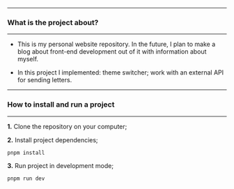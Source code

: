 ----
### What is the project about?
---
- This is my personal website repository. In the future, I plan to make a blog about front-end development out of it with information about myself.

- In this project I implemented: theme switcher; work with an external API for sending letters.

---
### How to install and run a project
---
**1.** Clone the repository on your computer;

**2.** Install project dependencies;
```shell
pnpm install
```

**3.** Run project in development mode;
```shell
pnpm run dev
```
